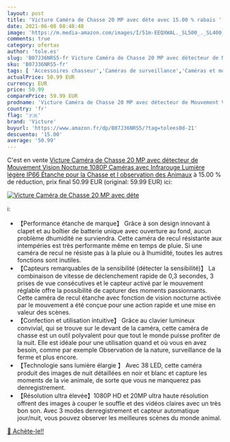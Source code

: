 ```yaml
---
layout: post
title: 'Victure Caméra de Chasse 20 MP avec déte avec 15.00 % rabais '
date: 2021-06-08 08:48:48
image: 'https://m.media-amazon.com/images/I/51m-EEQXWAL._SL500_._SL400_.jpg'
comments: true
category: ofertas
author: 'tole.es'
slug: 'B07J36NRS5-fr Victure Caméra de Chasse 20 MP avec détecteur de Mouvement...'
sku: 'B07J36NRS5-fr'
tags: [ 'Accessoires chasseur','Caméras de surveillance','Caméras et moniteurs de chasse','Caméras statiques','Chasse','High-Tech','Photo et caméscopes','Produits de chasse et de pêche','Sports et Loisirs','victure', ]
actualPrice: 50.99 EUR
currency: EUR
price: 50.99
comparePrice: 59.99 EUR
prodname: 'Victure Caméra de Chasse 20 MP avec détecteur de Mouvement Vision Nocturne 1080P Caméras avec Infrarouge Lumière légère IP66 Étanche pour la Chasse et l observation des Animaux'
country: 'fr'
flag: '🇫🇷'
brand: 'Victure'
buyurl: 'https://www.amazon.fr/dp/B07J36NRS5/?tag=tolees0d-21'
descuento: '15.00'
average: '50.99'
---
```


C'est en vente [Victure Caméra de Chasse 20 MP avec détecteur de Mouvement Vision Nocturne 1080P Caméras avec Infrarouge Lumière légère IP66 Étanche pour la Chasse et l observation des Animaux](https://www.amazon.fr/dp/B07J36NRS5/?tag=tolees0d-21)  à  15.00 % de réduction, prix final  50.99 EUR (original: 59.99 EUR) ici:

[![Victure Caméra de Chasse 20 MP avec déte](https://m.media-amazon.com/images/I/51m-EEQXWAL._SL500_._SL400_.jpg)](https://www.amazon.fr/dp/B07J36NRS5/?tag=tolees0d-21)

ℹ️:

- 【Performance étanche de marque】 Grâce à son design innovant à clapet et au boîtier de batterie unique avec ouverture au fond, aucun problème dhumidité ne surviendra. Cette caméra de recul résistante aux intempéries est très performante même en temps de pluie. Si une caméra de recul ne résiste pas à la pluie ou à lhumidité, toutes les autres fonctions sont inutiles.
- 【Capteurs remarquables de la sensibilité (détecter la sensibilité)】 La combinaison de vitesse de déclenchement rapide de 0,3 secondes, 3 prises de vue consécutives et le capteur activé par le mouvement réglable offre la possibilité de capturer des moments passionnants. Cette caméra de recul étanche avec fonction de vision nocturne activée par le mouvement a été conçue pour une action rapide et une mise en valeur des scènes.
- 【Confection et utilisation intuitive】 Grâce au clavier lumineux convivial, qui se trouve sur le devant de la caméra, cette caméra de chasse est un outil polyvalent pour que tout le monde puisse profiter de la nuit. Elle est idéale pour une utilisation quand et où vous en avez besoin, comme par exemple Observation de la nature, surveillance de la ferme et plus encore.
- 【Technologie sans lumière élargie 】 Avec 38 LED, cette caméra produit des images de nuit détaillées en noir et blanc et capture les moments de la vie animale, de sorte que vous ne manquerez pas denregistrement.
- 【Résolution ultra élevée】1080P HD et 20MP ultra haute résolution offrent des images à couper le souffle et des vidéos claires avec un très bon son. Avec 3 modes denregistrement et capteur automatique jour/nuit, vous pouvez observer les meilleures scènes du monde animal.

[🛒 Achète-le!!](https://www.amazon.fr/dp/B07J36NRS5/?tag=tolees0d-21)
